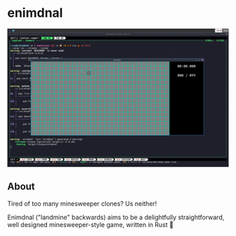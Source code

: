 # enimdnal

![Quick Enimdnal demo](assets/demo.gif)

## About

Tired of too many minesweeper clones? Us neither!

Enimdnal ("landmine" backwards) aims to be a delightfully straightforward,
well designed minesweeper-style game, written in Rust :rocket:
